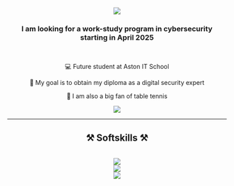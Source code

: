 <h1 align="center">
     <img src="https://readme-typing-svg.herokuapp.com?font=Righteous&size=35&pause=1000&color=280CF7&width=435&lines=Hello+world+!+%F0%9F%91%8B+;I'm+Samuel+Poulade+!"/>
</h1>

<h3 align="center">I am looking for a work-study program in cybersecurity starting in April 2025</h3>

<br/>

<div align="center">

💻 Future student at Aston IT School

🎯 My goal is to obtain my diploma as a digital security expert

🏓 I am also a big fan of table tennis 

 </div>

<div align="center"> 
  <a href="mailto:samuel.poulade@tutamail.com">
    <img src="https://img.shields.io/badge/Tutanota-840010?style=for-the-badge&logo=Tutanota&logoColor=white" />
  </a>
</div>

 <hr/>

<h2 align="center">⚒️ Softskills ⚒️</h2>
<br/>
<div align="center">
     <a href="https://skillicons.dev">
          <img src="https://skillicons.dev/icons?i=apple,windows,linux,kali,debian,ubuntu,mint,arduino,rasperrypi" /> 
          <br/>
          <img src="https://skillicons.dev/icons?i=c,bash,powershell,python,php,js" />
          <br/>
          <img src="https://skillicons.dev/icons?i=html,css,bootsrap,react,jquerry,wordpress" />
</div>
